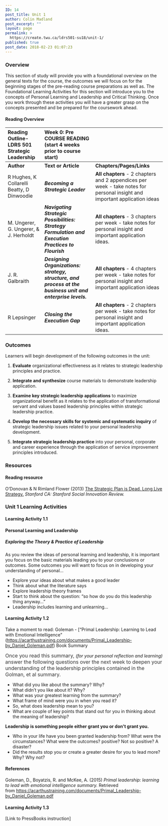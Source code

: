 ```yaml
---
ID: 14
post_title: Unit 1
author: Colin Madland
post_excerpt: ""
layout: page
permalink: >
  https://create.twu.ca/ldrs501-su18/unit-1/
published: true
post_date: 2018-02-23 01:07:23
---
```

<h3>Overview</h3>

This section of study will provide you with a foundational overview on the general texts for the course, the outcomes we will focus on for the beginning stages of the pre-reading course preparations as well as. The Foundational Learning Activities for this section will introduce you to the concepts of Personal Learning and Leadership and Critical Thinking. Once you work through these activities you will have a greater grasp on the concepts presented and be prepared for the coursework ahead.

<h4>Reading Overview</h4>

<table>
<thead>
<tr>
  <th align="left">Reading Outline- LDRS 501 Strategic Leadership</th>
  <th align="left">Week 0: Pre COURSE READING (start 4 weeks prior to course start)</th>
  <th align="left"></th>
</tr>
</thead>
<tbody>
<tr>
  <td align="left"><strong>Author</strong></td>
  <td align="left"><strong>Text or Article</strong></td>
  <td align="left"><strong>Chapters/Pages/Links</strong></td>
</tr>
<tr>
  <td align="left">R Hughes, K Collarelli Beatty, D Dinwoodie</td>
  <td align="left"><em><strong>Becoming a Strategic Leader</strong></em></td>
  <td align="left"><strong>All chapters</strong> - 2 chapters and 2 appendices per week - take notes for personal insight and important application ideas</td>
</tr>
<tr>
  <td align="left">M. Ungerer, G. Ungerer, &amp; J. Herholdt</td>
  <td align="left"><em><strong>Navigating Strategic Possibilities: Strategy Formulation and Execution Practices to Flourish</strong></em></td>
  <td align="left"><strong>All chapters</strong> - 3 chapters per week - take notes for personal insight and important application ideas.</td>
</tr>
<tr>
  <td align="left">J. R. Galbraith</td>
  <td align="left"><em><strong>Designing Organizations: strategy, structure, and process at the business unit and enterprise levels.</strong></em></td>
  <td align="left"><strong>All chapters</strong> - 4 chapters per week - take notes for personal insight and important application ideas</td>
</tr>
<tr>
  <td align="left">R Lepsinger</td>
  <td align="left"><em><strong>Closing the Execution Gap</strong></em></td>
  <td align="left"><strong>All chapters</strong> - 2 chapters per week - take notes for personal insight and important application ideas.</td>
</tr>
</tbody>
</table>

<h3>Outcomes</h3>

Learners will begin development of the following outcomes in the unit:

<ol>
<li><strong>Evaluate</strong>
organizational effectiveness as it relates to strategic leadership principles and practice.</p></li>
<li><p><strong>Integrate and synthesize</strong>
course materials to demonstrate leadership application.</p></li>
<li><p><strong>Examine key strategic leadership applications</strong>
to maximize organizational benefit as it relates to the application of transformational servant and values based leadership principles within strategic leadership practice.</p></li>
<li><p><strong>Develop the necessary skills for systemic and systematic inquiry</strong>
of strategic leadership issues related to your personal leadership development.</p></li>
<li><p><strong>Integrate strategic leadership practice</strong>
into your personal, corporate and career experience through the application of service improvement principles introduced.</p></li>
</ol>

<h3>Resources</h3>

<h4>Reading resource</h4>

<p>O’Donovan &amp; N Rimland Flower (2013) <a href="https://ssir.org/articles/entry/the_strategic_plan_is_dead._long_live_strategy%29">The Strategic Plan is Dead. Long Live Strategy.</a> <em>Stanford CA: Stanford Social Innovation Review.</em>

<h3>Unit 1 Learning Activities</h3>

<h4>Learning Activity 1.1</h4>

<h4><strong>Personal Learning and Leadership</strong></h4>

<h5>Exploring the Theory &amp; Practice of Leadership</h5>

As you review the ideas of personal learning and leadership, it is important you focus on the basic materials leading you to your conclusions or outcomes. Some outcomes you will want to focus on in developing your understanding of personal…

<ul>
<li>Explore your ideas about what makes a good leader</li>
<li>Think about what the literature says</li>
<li>Explore leadership theory frames</li>
<li>Start to think about the question: “so how do you do this leadership thing anyway…”</li>
<li>Leadership includes learning and unlearning…</li>
</ul>

<h4>Learning Activity 1.2</h4>

Take a moment to read: Goleman - [“Primal Leadership: Learning to Lead with Emotional Intelligence" (https://acarthustraining.com/documents/Primal_Leadership-by_Daniel_Goleman.pdf) Book Summary

<span style="float: none;background-color: transparent;color: #333333;cursor: text;font-family: -apple-system,BlinkMacSystemFont,'Segoe UI',Roboto,Oxygen-Sans,Ubuntu,Cantarell,'Helvetica Neue',sans-serif;font-size: 16px;font-style: normal;font-variant: normal;font-weight: 400;letter-spacing: normal;text-align: left;text-decoration: none;text-indent: 0px">Once you read this summary, </span><em>(for your personal reflection and learning)</em><span style="float: none;background-color: transparent;color: #333333;cursor: text;font-family: -apple-system,BlinkMacSystemFont,'Segoe UI',Roboto,Oxygen-Sans,Ubuntu,Cantarell,'Helvetica Neue',sans-serif;font-size: 16px;font-style: normal;font-variant: normal;font-weight: 400;letter-spacing: normal;text-align: left;text-decoration: none;text-indent: 0px"> answer the following questions over the next week to deepen your understanding of the leadership principles contained in the Golman, et al summary.</span>

<ul>
<li>What did you like about the summary? Why?</li>
<li>What didn’t you like about it? Why?</li>
<li>What was your greatest learning from the summary?</li>
<li>What frame of mind were you in when you read it?</li>
<li>So, what does leadership mean to you?</li>
<li>What are couple of key points that stand out for you in thinking about the meaning of leadership?</li>
</ul>

<strong>Leadership is something people either grant you or don't grant you.</strong>

<ul>
<li>Who in your life have you been granted leadership from? What were the circumstances? What were the outcomes? positive? Not so positive? A disaster?</li>
<li>Did the results stop you or create a greater desire for you to lead more? Why? Why not?</li>
</ul>

<h4>References</h4>

Goleman, D., Boyatzis, R. and McKee, A. (2015) <em>Primal leadership: learning to lead with emotional intelligence summary.</em> Retrieved from https://acarthustraining.com/documents/Primal_Leadership-by_Daniel_Goleman.pdf

<h4>Learning Activity 1.3</h4>

[Link to PressBooks instruction]